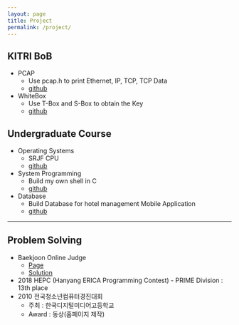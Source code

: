 ```yaml
---
layout: page
title: Project
permalink: /project/
---
```



## KITRI BoB
  * PCAP
    * Use pcap.h to print Ethernet, IP, TCP, TCP Data
    * [github](https://github.com/parkyechan/bob-pcap)
  * WhiteBox
    * Use T-Box and S-Box to obtain the Key
    * [github](https://github.com/parkyechan/bob-whiteboximplementaion)


## Undergraduate Course
  * Operating Systems
    * SRJF CPU
    * [github](https://github.com/parkyechan/2019_Spring_OperatingSystem)
  * System Programming
    * Build my own shell in C
    * [github](https://github.com/parkyechan/2019_Spring_SystemProgramming)
  * Database
    * Build Database for hotel management Mobile Application
    * [github](https://github.com/parkyechan/DB_Project)


---


## Problem Solving

  * Baekjoon Online Judge
    * [Page](https://www.acmicpc.net/user/keepyourweaponaimed)
    * [Solution](https://github.com/parkyechan/algo)
  * 2018 HEPC (Hanyang ERICA Programming Contest) - PRIME Division : 13th place
  * 2010 전국청소년컴퓨터경진대회
    * 주최 : 한국디지털미디어고등학교
    * Award : 동상(홈페이지 제작)
